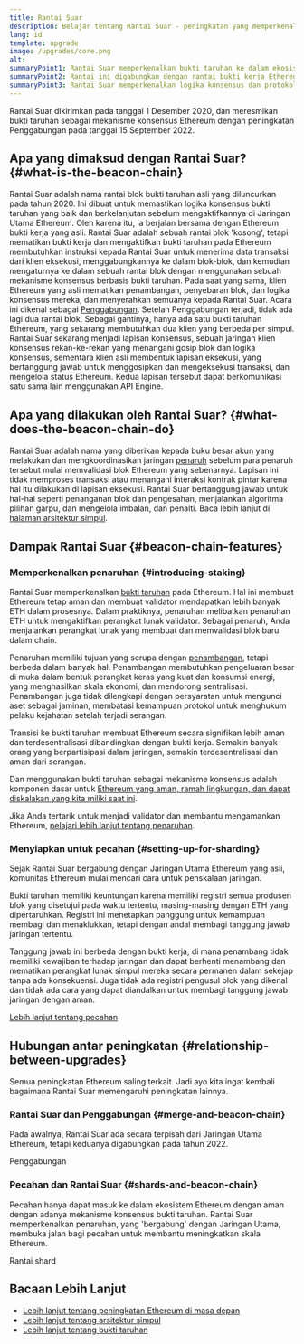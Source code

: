 ```yaml
---
title: Rantai Suar
description: Belajar tentang Rantai Suar - peningkatan yang memperkenalkan bukti taruhan Ethereum.
lang: id
template: upgrade
image: /upgrades/core.png
alt: 
summaryPoint1: Rantai Suar memperkenalkan bukti taruhan ke dalam ekosistem Ethereum.
summaryPoint2: Rantai ini digabungkan dengan rantai bukti kerja Ethereum yang asli pada bulan September 2022.
summaryPoint3: Rantai Suar memperkenalkan logika konsensus dan protokol gosip blok yang sekarang mengamankan Ethereum.
---
```


<UpgradeStatus isShipped dateKey="page-upgrades:page-upgrades-beacon-date">
  Rantai Suar dikirimkan pada tanggal 1 Desember 2020, dan meresmikan bukti taruhan sebagai mekanisme konsensus Ethereum dengan peningkatan Penggabungan pada tanggal 15 September 2022.
</UpgradeStatus>

## Apa yang dimaksud dengan Rantai Suar? {#what-is-the-beacon-chain}

Rantai Suar adalah nama rantai blok bukti taruhan asli yang diluncurkan pada tahun 2020. Ini dibuat untuk memastikan logika konsensus bukti taruhan yang baik dan berkelanjutan sebelum mengaktifkannya di Jaringan Utama Ethereum. Oleh karena itu, ia berjalan bersama dengan Ethereum bukti kerja yang asli. Rantai Suar adalah sebuah rantai blok 'kosong', tetapi mematikan bukti kerja dan mengaktifkan bukti taruhan pada Ethereum membutuhkan instruksi kepada Rantai Suar untuk menerima data transaksi dari klien eksekusi, menggabungkannya ke dalam blok-blok, dan kemudian mengaturnya ke dalam sebuah rantai blok dengan menggunakan sebuah mekanisme konsensus berbasis bukti taruhan. Pada saat yang sama, klien Ethereum yang asli mematikan penambangan, penyebaran blok, dan logika konsensus mereka, dan menyerahkan semuanya kepada Rantai Suar. Acara ini dikenal sebagai [Penggabungan](/roadmap/merge/). Setelah Penggabungan terjadi, tidak ada lagi dua rantai blok. Sebagai gantinya, hanya ada satu bukti taruhan Ethereum, yang sekarang membutuhkan dua klien yang berbeda per simpul. Rantai Suar sekarang menjadi lapisan konsensus, sebuah jaringan klien konsensus rekan-ke-rekan yang menangani gosip blok dan logika konsensus, sementara klien asli membentuk lapisan eksekusi, yang bertanggung jawab untuk menggosipkan dan mengeksekusi transaksi, dan mengelola status Ethereum. Kedua lapisan tersebut dapat berkomunikasi satu sama lain menggunakan API Engine.

## Apa yang dilakukan oleh Rantai Suar? {#what-does-the-beacon-chain-do}

Rantai Suar adalah nama yang diberikan kepada buku besar akun yang melakukan dan mengkoordinasikan jaringan [penaruh](/staking/) sebelum para penaruh tersebut mulai memvalidasi blok Ethereum yang sebenarnya. Lapisan ini tidak memproses transaksi atau menangani interaksi kontrak pintar karena hal itu dilakukan di lapisan eksekusi. Rantai Suar bertanggung jawab untuk hal-hal seperti penanganan blok dan pengesahan, menjalankan algoritma pilihan garpu, dan mengelola imbalan, dan penalti. Baca lebih lanjut di [halaman arsitektur simpul](/developers/docs/nodes-and-clients/node-architecture/#node-comparison).

## Dampak Rantai Suar {#beacon-chain-features}

### Memperkenalkan penaruhan {#introducing-staking}

Rantai Suar memperkenalkan [bukti taruhan](/developers/docs/consensus-mechanisms/pos/) pada Ethereum. Hal ini membuat Ethereum tetap aman dan membuat validator mendapatkan lebih banyak ETH dalam prosesnya. Dalam praktiknya, penaruhan melibatkan penaruhan ETH untuk mengaktifkan perangkat lunak validator. Sebagai penaruh, Anda menjalankan perangkat lunak yang membuat dan memvalidasi blok baru dalam chain.

Penaruhan memiliki tujuan yang serupa dengan [penambangan](/developers/docs/consensus-mechanisms/pow/mining/), tetapi berbeda dalam banyak hal. Penambangan membutuhkan pengeluaran besar di muka dalam bentuk perangkat keras yang kuat dan konsumsi energi, yang menghasilkan skala ekonomi, dan mendorong sentralisasi. Penambangan juga tidak dilengkapi dengan persyaratan untuk mengunci aset sebagai jaminan, membatasi kemampuan protokol untuk menghukum pelaku kejahatan setelah terjadi serangan.

Transisi ke bukti taruhan membuat Ethereum secara signifikan lebih aman dan terdesentralisasi dibandingkan dengan bukti kerja. Semakin banyak orang yang berpartisipasi dalam jaringan, semakin terdesentralisasi dan aman dari serangan.

Dan menggunakan bukti taruhan sebagai mekanisme konsensus adalah komponen dasar untuk [Ethereum yang aman, ramah lingkungan, dan dapat diskalakan yang kita miliki saat ini](/roadmap/vision/).

<InfoBanner emoji=":money_bag:">
  Jika Anda tertarik untuk menjadi validator dan membantu mengamankan Ethereum, <a href="/staking/">pelajari lebih lanjut tentang penaruhan</a>.
</InfoBanner>

### Menyiapkan untuk pecahan {#setting-up-for-sharding}

Sejak Rantai Suar bergabung dengan Jaringan Utama Ethereum yang asli, komunitas Ethereum mulai mencari cara untuk penskalaan jaringan.

Bukti taruhan memiliki keuntungan karena memiliki registri semua produsen blok yang disetujui pada waktu tertentu, masing-masing dengan ETH yang dipertaruhkan. Registri ini menetapkan panggung untuk kemampuan membagi dan menaklukkan, tetapi dengan andal membagi tanggung jawab jaringan tertentu.

Tanggung jawab ini berbeda dengan bukti kerja, di mana penambang tidak memiliki kewajiban terhadap jaringan dan dapat berhenti menambang dan mematikan perangkat lunak simpul mereka secara permanen dalam sekejap tanpa ada konsekuensi. Juga tidak ada registri pengusul blok yang dikenal dan tidak ada cara yang dapat diandalkan untuk membagi tanggung jawab jaringan dengan aman.

[Lebih lanjut tentang pecahan](/roadmap/danksharding/)

## Hubungan antar peningkatan {#relationship-between-upgrades}

Semua peningkatan Ethereum saling terkait. Jadi ayo kita ingat kembali bagaimana Rantai Suar memengaruhi peningkatan lainnya.

### Rantai Suar dan Penggabungan {#merge-and-beacon-chain}

Pada awalnya, Rantai Suar ada secara terpisah dari Jaringan Utama Ethereum, tetapi keduanya digabungkan pada tahun 2022.

<ButtonLink to="/roadmap/merge/">
  Penggabungan
</ButtonLink>

### Pecahan dan Rantai Suar {#shards-and-beacon-chain}

Pecahan hanya dapat masuk ke dalam ekosistem Ethereum dengan aman dengan adanya mekanisme konsensus bukti taruhan. Rantai Suar memperkenalkan penaruhan, yang 'bergabung' dengan Jaringan Utama, membuka jalan bagi pecahan untuk membantu meningkatkan skala Ethereum.

<ButtonLink to="/roadmap/danksharding/">
  Rantai shard
</ButtonLink>

## Bacaan Lebih Lanjut

- [Lebih lanjut tentang peningkatan Ethereum di masa depan](/roadmap/vision)
- [Lebih lanjut tentang arsitektur simpul](/developers/docs/nodes-and-clients/node-architecture)
- [Lebih lanjut tentang bukti taruhan](/developers/docs/consensus-mechanisms/pos)
